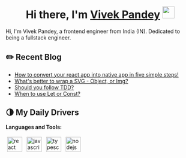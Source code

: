 <h1 align="center">Hi there, I'm <a href="https://vivekpandey.in/" target="_blank">Vivek Pandey</a> <img
src="https://github.com/blackcater/blackcater/raw/main/images/Hi.gif" height="32" /></h1>

Hi, I'm Vivek Pandey, a frontend engineer from India (IN). Dedicated to being a fullstack engineer.

## ✏️ Recent Blog

- <a href='https://blog.vivekpandey.in/covert-your-react-app-into-native-app-android-and-ios' target='_blank'>How to convert your react app into native app in five simple steps!</a> 
- <a href='https://blog.vivekpandey.in/whats-better-to-wrap-a-svg-object-or-img' target='_blank'>What's better to wrap a SVG - Object, or Img?</a>
- <a href='https://blog.vivekpandey.in/should-you-follow-tdd' target='_blank'>Should you follow TDD?</a> 
- <a href='https://blog.vivekpandey.in/what-to-use-let-or-const' target='_blank'>When to use Let or Const?</a> 

## 🌗 My Daily Drivers

**Languages and Tools:**

<p>
<img src="https://cdn-icons-png.flaticon.com/512/1183/1183672.png" height="40" style="vertical-align:down; margin:4px" alt="react">
<img src="https://github.com/blackcater/blackcater/raw/main/images/logo-javascript.svg" height="40" style="vertical-align:down; margin:4px" alt="javascript">
<img src="https://github.com/blackcater/blackcater/raw/main/images/logo-typescript.svg" height="40" style="vertical-align:down; margin:4px" alt="typescript">
<img src="https://github.com/blackcater/blackcater/raw/main/images/logo-nodejs.svg" height="40" style="vertical-align:down; margin:4px" alt="nodejs">
</p>

